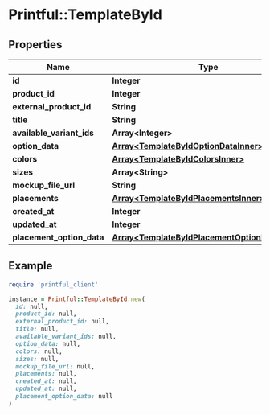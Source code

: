 # Printful::TemplateById

## Properties

| Name | Type | Description | Notes |
| ---- | ---- | ----------- | ----- |
| **id** | **Integer** |  | [optional] |
| **product_id** | **Integer** |  | [optional] |
| **external_product_id** | **String** |  | [optional] |
| **title** | **String** |  | [optional] |
| **available_variant_ids** | **Array&lt;Integer&gt;** |  | [optional] |
| **option_data** | [**Array&lt;TemplateByIdOptionDataInner&gt;**](TemplateByIdOptionDataInner.md) |  | [optional] |
| **colors** | [**Array&lt;TemplateByIdColorsInner&gt;**](TemplateByIdColorsInner.md) |  | [optional] |
| **sizes** | **Array&lt;String&gt;** |  | [optional] |
| **mockup_file_url** | **String** |  | [optional] |
| **placements** | [**Array&lt;TemplateByIdPlacementsInner&gt;**](TemplateByIdPlacementsInner.md) |  | [optional] |
| **created_at** | **Integer** |  | [optional] |
| **updated_at** | **Integer** |  | [optional] |
| **placement_option_data** | [**Array&lt;TemplateByIdPlacementOptionDataInner&gt;**](TemplateByIdPlacementOptionDataInner.md) |  | [optional] |

## Example

```ruby
require 'printful_client'

instance = Printful::TemplateById.new(
  id: null,
  product_id: null,
  external_product_id: null,
  title: null,
  available_variant_ids: null,
  option_data: null,
  colors: null,
  sizes: null,
  mockup_file_url: null,
  placements: null,
  created_at: null,
  updated_at: null,
  placement_option_data: null
)
```

